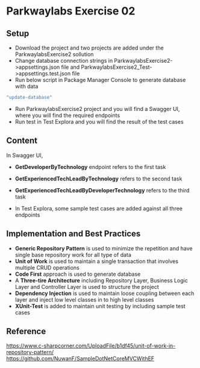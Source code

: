# Parkwaylabs Exercise 02

## Setup
* Download the project and two projects are added under the ParkwaylabsExercise2 sollution
* Change database connection strings in ParkwaylabsExercise2->appsettings.json file and ParkwaylabsExercise2_Test->appsettings.test.json file
* Run below script in Package Manager Console to generate database with data
```bash
"update-database"
```
* Run ParkwaylabsExercise2 project and you will find a Swagger UI, where you will find the required endpoints
* Run test in Test Explora and you will find the result of the test cases

## Content
In Swagger UI, 
* **GetDeveloperByTechnology** endpoint refers to the first task
* **GetExperiencedTechLeadByTechnology** refers to the second task
* **GetExperiencedTechLeadByDeveloperTechnology** refers to the third task

* In Test Explora, some sample test cases are added against all three endpoints

## Implementation and Best Practices
* **Generic Repository Pattern** is used to minimize the repetition and have single base repository work for all type of data
* **Unit of Work** is used to maintain a single transaction that involves multiple CRUD operations
* **Code First** approach is used to generate database
* A **Three-tire Architecture** including Repository Layer, Business Logic Layer and Controller Layer is used to structure the project
* **Dependency Injection** is used to maintain loose coupling between each layer and inject low level classes in to high level classes
* **XUnit-Test** is added to maintain unit testing by including sample test cases

## Reference
https://www.c-sharpcorner.com/UploadFile/b1df45/unit-of-work-in-repository-pattern/
https://github.com/NuwanF/SampleDotNetCoreMVCWithEF





